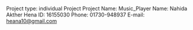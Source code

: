Project type: individual Project 
Project Name: Music_Player 
Name: Nahida Akther Hena
ID: 16155030 
Phone: 01730-948937
E-mail: heana10@gmail.com 
